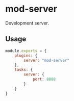 mod-server
===

Development server.


## Usage

```js
module.exports = {
    plugins: {
        server: "mod-server"
    },
    tasks: {
        server: {
            port: 8888
        }
    }
}
```
